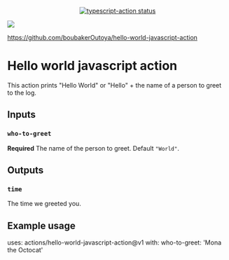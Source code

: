 <p align="center">
  <a href="https://github.com/boubakerOutoya/hello-world-javascript-action"><img alt="typescript-action status" src="https://github.com/boubakerOutoya/hello-world-javascript-action/workflows/.github/workflows/main.yml/badge.svg"></a>
</p>

![](https://github.com/boubakerOutoya/hello-world-javascript-action/workflows/.github/workflows/main.yml/badge.svg")

https://github.com/boubakerOutoya/hello-world-javascript-action

# Hello world javascript action

This action prints "Hello World" or "Hello" + the name of a person to greet to the log.

## Inputs

### `who-to-greet`

**Required** The name of the person to greet. Default `"World"`.

## Outputs

### `time`

The time we greeted you.

## Example usage

uses: actions/hello-world-javascript-action@v1
with:
who-to-greet: 'Mona the Octocat'
